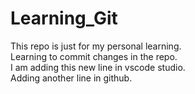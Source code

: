 # Learning_Git
This repo is just for my personal learning.<br>
Learning to commit changes in the repo.<br>
I am adding this new line in vscode studio. <br>
Adding another line in github.
